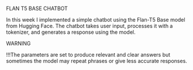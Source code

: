  FLAN T5 BASE CHATBOT



In this week I implemented a simple chatbot using the Flan-T5 Base model from Hugging Face. The chatbot takes user input, processes it with a tokenizer, and generates a response using the model. 



WARNING

!!!The parameters are set to produce relevant and clear answers but sometimes the model may repeat phrases or give less accurate responses.





